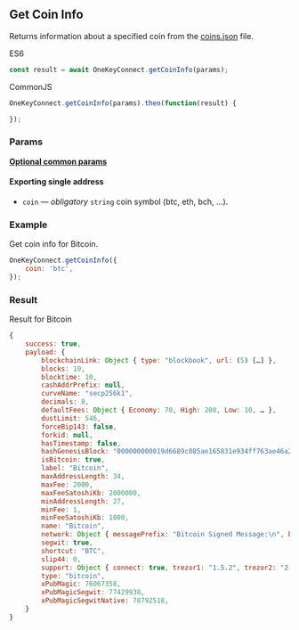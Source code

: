## Get Coin Info
Returns information about a specified coin from the [coins.json](../../src/data/coins.json) file.

ES6
```javascript
const result = await OneKeyConnect.getCoinInfo(params);
```

CommonJS
```javascript
OneKeyConnect.getCoinInfo(params).then(function(result) {

});
```

### Params
[****Optional common params****](./commonParams)
#### Exporting single address
* `coin` — *obligatory* `string` coin symbol (btc, eth, bch, ...).

### Example
Get coin info for Bitcoin.
```javascript
OneKeyConnect.getCoinInfo({
    coin: 'btc',
});
```

### Result
Result for Bitcoin
```javascript
{
    success: true,
    payload: {
        blockchainLink: Object { type: "blockbook", url: (5) […] },
        blocks: 10,
        blocktime: 10,
        cashAddrPrefix: null,
        curveName: "secp256k1",
        decimals: 8,
        defaultFees: Object { Economy: 70, High: 200, Low: 10, … },
        dustLimit: 546,
        forceBip143: false,
        forkid: null,
        hasTimestamp: false,
        hashGenesisBlock: "000000000019d6689c085ae165831e934ff763ae46a2a6c172b3f1b60a8ce26f",
        isBitcoin: true,
        label: "Bitcoin",
        maxAddressLength: 34,
        maxFee: 2000,
        maxFeeSatoshiKb: 2000000,
        minAddressLength: 27,
        minFee: 1,
        minFeeSatoshiKb: 1000,
        name: "Bitcoin",
        network: Object { messagePrefix: "Bitcoin Signed Message:\n", bech32: "bc", pubKeyHash: 0, … },
        segwit: true,
        shortcut: "BTC",
        slip44: 0,
        support: Object { connect: true, trezor1: "1.5.2", trezor2: "2.0.5", … },
        type: "bitcoin",
        xPubMagic: 76067358,
        xPubMagicSegwit: 77429938,
        xPubMagicSegwitNative: 78792518,
    }
}
```
